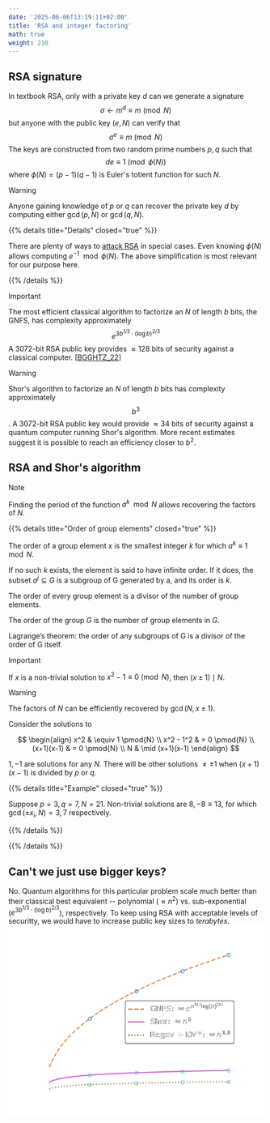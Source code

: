 ```yaml
---
date: '2025-06-06T13:19:11+02:00'
title: 'RSA and integer factoring'
math: true
weight: 210
---
```

## RSA signature

In textbook RSA, only with a private key $d$ can we generate a signature
$$\sigma \leftarrow m^{d}\equiv m \pmod{N}$$
but anyone with the public key $(e,N)$ can verify that
$$\sigma^e \equiv m \pmod{N}$$
The keys are constructed from two random prime numbers $p,q$ such that
$$de\equiv 1 \pmod{\phi(N)}$$
where $\phi(N)=(p-1)(q-1)$ is Euler's totient function for such $N$.

> [!WARNING]
> Anyone gaining knowledge of $p$ or $q$ can recover the private key $d$ by computing either $\gcd(p,N)$ or $\gcd(q,N)$.

{{% details title="Details" closed="true" %}}

There are plenty of ways to [attack RSA](https://crypto.stanford.edu/~dabo/papers/RSA-survey.pdf) in special cases. Even knowing $\phi(N)$ allows computing $e^{-1} \mod \phi(N)$. The above simplification is most relevant for our purpose here.

{{% /details %}}

> [!IMPORTANT]
> The most efficient classical algorithm to factorize an $N$ of length $b$ bits, the GNFS, has complexity approximately
> $$e ^ {3 b^{1/3} \cdot (\log b)^{2/3}}$$
> A 3072-bit RSA public key provides $\approx 128$ bits of security against a classical computer. [[BGGHTZ_22](https://dx.doi.org/10.1109/MSEC.2022.3141918)]

> [!WARNING]
> Shor's algorithm to factorize an $N$ of length $b$ bits has complexity approximately
> $$b^3$$.
> A 3072-bit RSA public key would provide $\approx 34$ bits of security against a quantum computer running Shor's algorithm.
> More recent estimates suggest it is possible to reach an efficiency closer to $b^2$.

## RSA and Shor's algorithm

> [!NOTE]
> Finding the period of the function $a^k \mod N$ allows recovering the factors of $N$.

{{% details title="Order of group elements" closed="true" %}}

The order of a group element $x$ is the smallest integer $k$ for which $a^k \equiv 1 \mod N$.

If no such $k$ exists, the element is said to have infinite order. If it does, the subset ${a^j} \subseteq G$ is a subgroup of G generated by a, and its order is $k$.

The order of every group element is a divisor of the number of group elements.

The order of the group $G$ is the number of group elements in $G$.

Lagrange’s theorem: the order of any subgroups of G is a divisor of the order of G itself.


> [!IMPORTANT]
> If $x$ is a non-trivial solution to $x^2-1\equiv 0 \pmod{N}$, then $(x\pm 1)\mid N$.

> [!WARNING]
> The factors of $N$ can be efficiently recovered by $\gcd(N,x\pm 1)$.

Consider the solutions to

$$
\begin{align}
   x^2 & \equiv 1 \pmod{N}  \\
   x^2 - 1^2 & = 0 \pmod{N}   \\
   (x+1)(x-1) & = 0 \pmod{N}    \\
   N & \mid (x+1)(x-1)
\end{align}
$$

${1,-1}$ are solutions for any $N$. There will be other solutions $\neq \pm 1$ when $(x+1)(x-1)$ is divided by $p$ or $q$.

{{% details title="Example" closed="true" %}}

Suppose $p=3, q=7, N=21$. Non-trivial solutions are ${8,-8\equiv 13}$, for which $\gcd(\pm x_i,N)={3,7}$ respectively.

{{% /details %}}

{{% /details %}}

## Can't we just use bigger keys?

No. Quantum algorithms for this particular problem scale much better than their classical best equivalent -- polynomial ($\approx n^2$) vs. sub-exponential ($e ^ {3 b^{1/3} \cdot (\log b)^{2/3}}$), respectively. To keep using RSA with acceptable levels of securitty, we would have to increase public key sizes to *terabytes*.
<img class="dark-invertible" src="../GNFS_vs_Shor.png" alt="Scaling of GNFS vs quantum algorithms"/>

